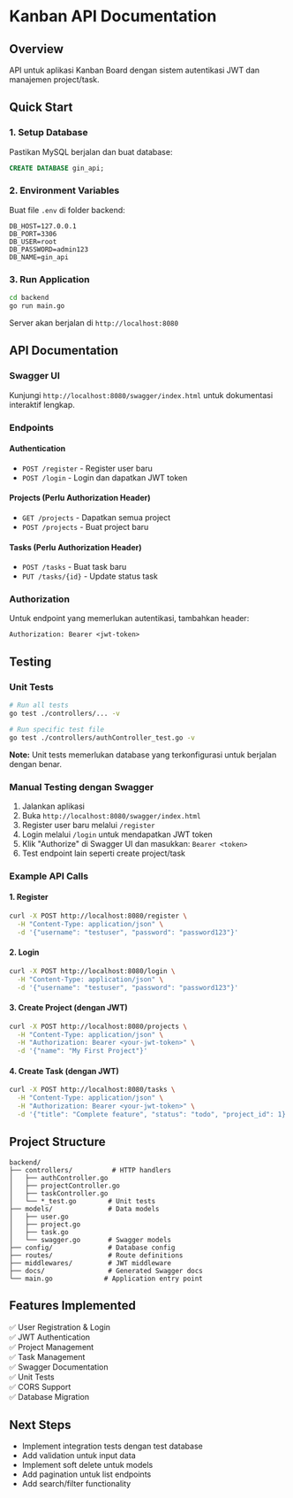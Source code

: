 # Kanban API Documentation

## Overview
API untuk aplikasi Kanban Board dengan sistem autentikasi JWT dan manajemen project/task.

## Quick Start

### 1. Setup Database
Pastikan MySQL berjalan dan buat database:
```sql
CREATE DATABASE gin_api;
```

### 2. Environment Variables
Buat file `.env` di folder backend:
```env
DB_HOST=127.0.0.1
DB_PORT=3306
DB_USER=root
DB_PASSWORD=admin123
DB_NAME=gin_api
```

### 3. Run Application
```bash
cd backend
go run main.go
```

Server akan berjalan di `http://localhost:8080`

## API Documentation

### Swagger UI
Kunjungi `http://localhost:8080/swagger/index.html` untuk dokumentasi interaktif lengkap.

### Endpoints

#### Authentication
- `POST /register` - Register user baru
- `POST /login` - Login dan dapatkan JWT token

#### Projects (Perlu Authorization Header)
- `GET /projects` - Dapatkan semua project
- `POST /projects` - Buat project baru

#### Tasks (Perlu Authorization Header)
- `POST /tasks` - Buat task baru
- `PUT /tasks/{id}` - Update status task

### Authorization
Untuk endpoint yang memerlukan autentikasi, tambahkan header:
```
Authorization: Bearer <jwt-token>
```

## Testing

### Unit Tests
```bash
# Run all tests
go test ./controllers/... -v

# Run specific test file
go test ./controllers/authController_test.go -v
```

**Note:** Unit tests memerlukan database yang terkonfigurasi untuk berjalan dengan benar.

### Manual Testing dengan Swagger
1. Jalankan aplikasi
2. Buka `http://localhost:8080/swagger/index.html`
3. Register user baru melalui `/register`
4. Login melalui `/login` untuk mendapatkan JWT token
5. Klik "Authorize" di Swagger UI dan masukkan: `Bearer <token>`
6. Test endpoint lain seperti create project/task

### Example API Calls

#### 1. Register
```bash
curl -X POST http://localhost:8080/register \
  -H "Content-Type: application/json" \
  -d '{"username": "testuser", "password": "password123"}'
```

#### 2. Login
```bash
curl -X POST http://localhost:8080/login \
  -H "Content-Type: application/json" \
  -d '{"username": "testuser", "password": "password123"}'
```

#### 3. Create Project (dengan JWT)
```bash
curl -X POST http://localhost:8080/projects \
  -H "Content-Type: application/json" \
  -H "Authorization: Bearer <your-jwt-token>" \
  -d '{"name": "My First Project"}'
```

#### 4. Create Task (dengan JWT)
```bash
curl -X POST http://localhost:8080/tasks \
  -H "Content-Type: application/json" \
  -H "Authorization: Bearer <your-jwt-token>" \
  -d '{"title": "Complete feature", "status": "todo", "project_id": 1}'
```

## Project Structure
```
backend/
├── controllers/          # HTTP handlers
│   ├── authController.go
│   ├── projectController.go
│   ├── taskController.go
│   └── *_test.go        # Unit tests
├── models/              # Data models
│   ├── user.go
│   ├── project.go
│   ├── task.go
│   └── swagger.go       # Swagger models
├── config/              # Database config
├── routes/              # Route definitions
├── middlewares/         # JWT middleware
├── docs/                # Generated Swagger docs
└── main.go             # Application entry point
```

## Features Implemented
✅ User Registration & Login  
✅ JWT Authentication  
✅ Project Management  
✅ Task Management  
✅ Swagger Documentation  
✅ Unit Tests  
✅ CORS Support  
✅ Database Migration  

## Next Steps
- Implement integration tests dengan test database
- Add validation untuk input data
- Implement soft delete untuk models
- Add pagination untuk list endpoints
- Add search/filter functionality